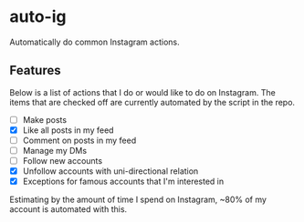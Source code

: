 # auto-ig
Automatically do common Instagram actions.

## Features
Below is a list of actions that I do or would like to do on Instagram. The items that are checked off are currently automated by the script in the repo.

- [ ] Make posts
- [x] Like all posts in my feed
- [ ] Comment on posts in my feed
- [ ] Manage my DMs
- [ ] Follow new accounts
- [x] Unfollow accounts with uni-directional relation
- [x] Exceptions for famous accounts that I'm interested in

Estimating by the amount of time I spend on Instagram, ~80% of my account is automated with this.
